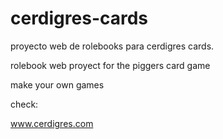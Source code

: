 # cerdigres-cards
proyecto web de rolebooks para cerdigres cards. 

rolebook web proyect for the piggers card game

make your own games

check:

www.cerdigres.com

